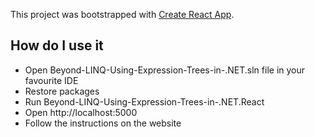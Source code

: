 This project was bootstrapped with [Create React App](https://github.com/facebookincubator/create-react-app).

## How do I use it
- Open Beyond-LINQ-Using-Expression-Trees-in-.NET.sln file in your favourite IDE
- Restore packages
- Run Beyond-LINQ-Using-Expression-Trees-in-.NET.React
- Open http://localhost:5000
- Follow the instructions on the website